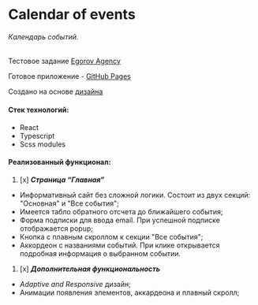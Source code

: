 # Calendar of events

###### Календарь событий.

Тестовое задание [Egorov Agency ](https://www.egorovagency.by)

Готовое приложение - [GitHub Pages](https://jkwal.github.io/calendar-of-events/)

Создано на
основе [дизайна](https://onedrive.live.com/?authkey=%21ANwJKZvmwku8RxM&id=37E97C02511E0C72%211732964&cid=37E97C02511E0C72)

#### Стек технологий:

* React
* Typescript
* Scss modules

#### Реализованный функционал:

1. [x] _**Страница “Главная”**_

* Информативный сайт без сложной логики. Состоит из двух секций: "Основная" и "Все события";
* Имеется табло обратного отсчета до ближайшего события;
* Форма подписки для ввода email. При успешной подписке отображается popup;
* Кнопка с плавным скроллом к секции "Все события";
* Аккордеон c названиями событий. При клике открывается подробная информация о выбранном событии.


1. [x] _**Дополнительная функциональность**_

* _Adaptive and Responsive_ дизайн;
* Анимации появления элементов, аккардеона и плавный скролл;



